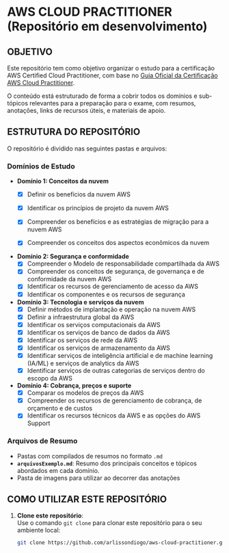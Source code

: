 # AWS CLOUD PRACTITIONER (Repositório em desenvolvimento)

## OBJETIVO

Este repositório tem como objetivo organizar o estudo para a certificação AWS Certified Cloud Practitioner, com base no [Guia Oficial da Certificação AWS Cloud Practitioner](https://d1.awsstatic.com/pt_BR/training-and-certification/docs-cloud-practitioner/AWS-Certified-Cloud-Practitioner_Exam-Guide.pdf).

O conteúdo está estruturado de forma a cobrir todos os domínios e sub-tópicos relevantes para a preparação para o exame, com resumos, anotações, links de recursos úteis, e materiais de apoio.

## ESTRUTURA DO REPOSITÓRIO

O repositório é dividido nas seguintes pastas e arquivos:

### Domínios de Estudo

- **Domínio 1: Conceitos da nuvem**  
  - [x] Definir os benefícios da nuvem AWS  
  - [x] Identificar os princípios de projeto da nuvem AWS  
  - [x] Compreender os benefícios e as estratégias de migração para a nuvem AWS
  - [x] Compreender os conceitos dos aspectos econômicos da nuvem


- **Domínio 2: Segurança e conformidade**  
  - [x] Compreender o Modelo de responsabilidade compartilhada da AWS
  - [x] Compreender os conceitos de segurança, de governança e de conformidade da nuvem AWS
  - [x] Identificar os recursos de gerenciamento de acesso da AWS
  - [x] Identificar os componentes e os recursos de segurança

- **Domínio 3: Tecnologia e serviços da nuvem**  
  - [x] Definir métodos de implantação e operação na nuvem AWS
  - [x] Definir a infraestrutura global da AWS
  - [x] Identificar os serviços computacionais da AWS
  - [x] Identificar os serviços de banco de dados da AWS
  - [x] Identificar os serviços de rede da AWS
  - [x] Identificar os serviços de armazenamento da AWS
  - [x] Identificar serviços de inteligência artificial e de machine learning (IA/ML) e serviços de analytics da AWS 
  - [x] Identificar serviços de outras categorias de serviços dentro do escopo da AWS

- **Domínio 4: Cobrança, preços e suporte**  
  - [x] Comparar os modelos de preços da AWS
  - [x] Compreender os recursos de gerenciamento de cobrança, de orçamento e de custos
  - [x] Identificar os recursos técnicos da AWS e as opções do AWS Support

### Arquivos de Resumo

- Pastas com compilados de resumos no formato ```.md```
- **```arquivosExemplo.md```**: Resumo dos principais conceitos e tópicos abordados em cada domínio.
- Pasta de imagens para utilizar ao decorrer das anotações

## COMO UTILIZAR ESTE REPOSITÓRIO

1. **Clone este repositório**:  
   Use o comando `git clone` para clonar este repositório para o seu ambiente local:
   ```bash
   git clone https://github.com/arlissondiogo/aws-cloud-practitioner.git
